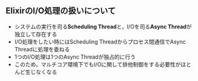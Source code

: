## ElixirのI/O処理の扱いについて

* システムの実行を司る**Scheduling Thread**と，I/Oを司る**Async Thread**が独立して存在する
* I/O処理をしたい時にはScheduling Threadからプロセス間通信でAsync Threadに処理を委ねる
* 1つのI/O処理は1つのAsync Threadが独占的に行う
* このため，マルチコア環境下でもI/Oに関して排他制御をする必要性がほとんど生じなくなる

